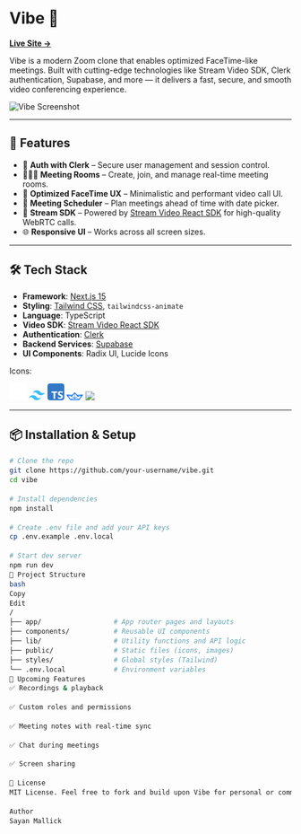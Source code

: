 # Vibe 🎥

**[Live Site →](https://vibe-blue.vercel.app/)**

Vibe is a modern Zoom clone that enables optimized FaceTime-like meetings. Built with cutting-edge technologies like Stream Video SDK, Clerk authentication, Supabase, and more — it delivers a fast, secure, and smooth video conferencing experience.

![Vibe Screenshot](public/vibe.png)

---

## 🚀 Features

- 🔐 **Auth with Clerk** – Secure user management and session control.
- 🧑‍🤝‍🧑 **Meeting Rooms** – Create, join, and manage real-time meeting rooms.
- 📸 **Optimized FaceTime UX** – Minimalistic and performant video call UI.
- 📅 **Meeting Scheduler** – Plan meetings ahead of time with date picker.
- 🧩 **Stream SDK** – Powered by [Stream Video React SDK](https://getstream.io/video/) for high-quality WebRTC calls.
- 🌐 **Responsive UI** – Works across all screen sizes.

---

## 🛠 Tech Stack

- **Framework**: [Next.js 15](https://nextjs.org/)
- **Styling**: [Tailwind CSS](https://tailwindcss.com/), `tailwindcss-animate`
- **Language**: TypeScript
- **Video SDK**: [Stream Video React SDK](https://getstream.io/video/)
- **Authentication**: [Clerk](https://clerk.com/)
- **Backend Services**: [Supabase](https://supabase.io/)
- **UI Components**: Radix UI, Lucide Icons

Icons:
<p align="left">
  <img src="public/next.svg" width="30" />
  <img src="public/tail.svg" width="30" />
  <img src="public/ts.svg" width="30" />
  <img src="public/stream.svg" width="30" />
  <img src="public/supabase-logo-icon.png" width="30" />
</p>

---

## 📦 Installation & Setup

```bash
# Clone the repo
git clone https://github.com/your-username/vibe.git
cd vibe

# Install dependencies
npm install

# Create .env file and add your API keys
cp .env.example .env.local

# Start dev server
npm run dev
📁 Project Structure
bash
Copy
Edit
/
├── app/                  # App router pages and layouts
├── components/           # Reusable UI components
├── lib/                  # Utility functions and API logic
├── public/               # Static files (icons, images)
├── styles/               # Global styles (Tailwind)
└── .env.local            # Environment variables
🧪 Upcoming Features
✅ Recordings & playback

✅ Custom roles and permissions

✅ Meeting notes with real-time sync

✅ Chat during meetings

✅ Screen sharing

📃 License
MIT License. Feel free to fork and build upon Vibe for personal or commercial projects (just give credit!).

Author
Sayan Mallick
